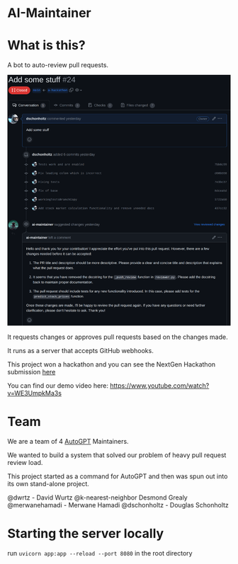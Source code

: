 # AI-Maintainer

# What is this?
A bot to auto-review pull requests.

![img_1.png](img_1.png)

It requests changes or approves pull requests based on the changes made.

It runs as a server that accepts GitHub webhooks.

This project won a hackathon and you can see the NextGen Hackathon submission [here](https://nextgen-hackathon2023.bemyapp.com/#/projects/edit/6469013e5a506f28d0775d1b)

You can find our demo video here: https://www.youtube.com/watch?v=WE3UmpkMa3s

# Team

We are a team of 4 [AutoGPT](https://github.com/Significant-Gravitas/Auto-GPT) Maintainers.

We wanted to build a system that solved our problem of heavy pull request review load.

This project started as a command for AutoGPT and then was spun out into its own stand-alone project.

@dwrtz - David Wurtz
@k-nearest-neighbor Desmond Grealy
@merwanehamadi - Merwane Hamadi
@dschonholtz - Douglas Schonholtz

# Starting the server locally

run `uvicorn app:app --reload --port 8080` in the root directory

